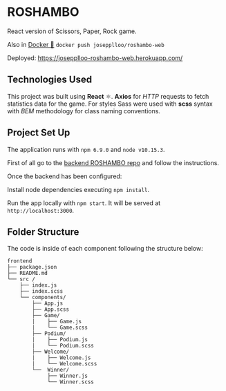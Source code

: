 # ROSHAMBO

React version of  Scissors, Paper, Rock game.

Also in [Docker 🐳](https://hub.docker.com/r/josepplloo/roshambo-web) `docker push josepplloo/roshambo-web`

Deployed: https://josepplloo-roshambo-web.herokuapp.com/  

## Technologies Used

This project was built using **React** ⚛️. **Axios** for *HTTP* requests
to fetch statistics data for the game. For styles Sass were used with **scss** syntax with *BEM* methodology for class naming conventions.

## Project Set Up
The application runs with `npm 6.9.0` and `node v10.15.3`.

  First of all go to the [backend ROSHAMBO repo](https://github.com/josepplloo/roshambo-api) and follow the instructions.

  Once the backend has been configured:

  Install node dependencies executing `npm install`.

  Run the app locally with `npm start`. It will be served at `http://localhost:3000`.

## Folder Structure

The code is inside of each component following the structure below:

```
frontend
├── package.json
├── README.md
└── src /
    ├── index.js
    ├── index.scss
    └── components/
        ├── App.js
        ├── App.scss
        ├── Game/
        |    ├── Game.js
        |    └── Game.scss
        ├── Podium/
        |    ├── Podium.js
        |    └── Podium.scss
        ├── Welcome/
        |    ├── Welcome.js
        |    └── Welcome.scss
        └──  Winner/
             ├── Winner.js
             └── Winner.scss
        
```
